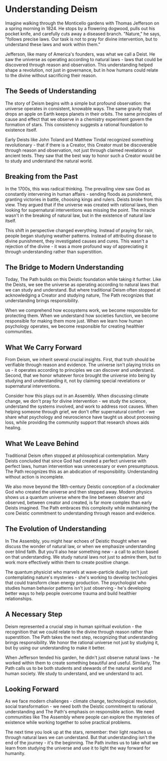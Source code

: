 # Understanding Deism

Imagine walking through the Monticello gardens with Thomas Jefferson on a spring morning in 1824. He stops by a flowering dogwood, pulls out his pocket knife, and carefully cuts away a diseased branch. "Nature," he says, "follows precise laws. Our task is not to pray for divine intervention, but to understand these laws and work within them."

Jefferson, like many of America's founders, was what we call a Deist. He saw the universe as operating according to natural laws - laws that could be discovered through reason and observation. This understanding helped shape a revolution, not just in governance, but in how humans could relate to the divine without sacrificing their reason.

## The Seeds of Understanding

The story of Deism begins with a simple but profound observation: the universe operates in consistent, knowable ways. The same gravity that drops an apple on Earth keeps planets in their orbits. The same principles of cause and effect that we observe in a chemistry experiment govern the formation of stars. This consistency suggests a rational foundation to existence itself.

Early Deists like John Toland and Matthew Tindal recognized something revolutionary - that if there is a Creator, this Creator must be discoverable through reason and observation, not just through claimed revelations or ancient texts. They saw that the best way to honor such a Creator would be to study and understand the natural world.

## Breaking from the Past

In the 1700s, this was radical thinking. The prevailing view saw God as constantly intervening in human affairs - sending floods as punishment, granting victories in battle, choosing kings and rulers. Deists broke from this view. They argued that if the universe was created with rational laws, then looking for supernatural interventions was missing the point. The miracle wasn't in the breaking of natural law, but in the existence of natural law itself.

This shift in perspective changed everything. Instead of praying for rain, people began studying weather patterns. Instead of attributing disease to divine punishment, they investigated causes and cures. This wasn't a rejection of the divine - it was a more profound way of appreciating it through understanding rather than superstition.

## The Bridge to Modern Understanding

Today, The Path builds on this Deistic foundation while taking it further. Like the Deists, we see the universe as operating according to natural laws that we can study and understand. But where traditional Deism often stopped at acknowledging a Creator and studying nature, The Path recognizes that understanding brings responsibility.

When we comprehend how ecosystems work, we become responsible for protecting them. When we understand how societies function, we become responsible for making them more just. When we learn how human psychology operates, we become responsible for creating healthier communities.

## What We Carry Forward

From Deism, we inherit several crucial insights. First, that truth should be verifiable through reason and evidence. The universe isn't playing tricks on us - it operates according to principles we can discover and understand. Second, that we honor whatever force brought the universe into being by studying and understanding it, not by claiming special revelations or supernatural interventions.

Consider how this plays out in an Assembly. When discussing climate change, we don't pray for divine intervention - we study the science, understand the systems involved, and work to address root causes. When helping someone through grief, we don't offer supernatural comfort - we share what psychology and neuroscience have taught us about processing loss, while providing the community support that research shows aids healing.

## What We Leave Behind

Traditional Deism often stopped at philosophical contemplation. Many Deists concluded that since God had created a perfect universe with perfect laws, human intervention was unnecessary or even presumptuous. The Path recognizes this as an abdication of responsibility. Understanding without action is incomplete.

We also move beyond the 18th-century Deistic conception of a clockmaker God who created the universe and then stepped away. Modern physics shows us a quantum universe where the line between observer and observed, between creator and created, is far more complex than early Deists imagined. The Path embraces this complexity while maintaining the core Deistic commitment to understanding through reason and evidence.

## The Evolution of Understanding

In The Assembly, you might hear echoes of Deistic thought when we discuss the wonder of natural law, or when we emphasize understanding over blind faith. But you'll also hear something new - a call to action based on that understanding. We study natural laws not just to admire them, but to work more effectively within them to create positive change.

The quantum physicist who marvels at wave-particle duality isn't just contemplating nature's mysteries - she's working to develop technologies that could transform clean energy production. The psychologist who studies human behavior patterns isn't just observing - he's developing better ways to help people overcome trauma and build healthier relationships.

## A Necessary Step

Deism represented a crucial step in human spiritual evolution - the recognition that we could relate to the divine through reason rather than superstition. The Path takes the next step, recognizing that understanding brings responsibility. We honor the rational universe not just by studying it, but by using our understanding to make it better.

When Jefferson tended his garden, he didn't just observe natural laws - he worked within them to create something beautiful and useful. Similarly, The Path calls us to be both students and stewards of the natural world and human society. We study to understand, and we understand to act.

## Looking Forward

As we face modern challenges - climate change, technological revolution, social transformation - we need both the Deistic commitment to rational understanding and The Path's emphasis on responsible action. We need communities like The Assembly where people can explore the mysteries of existence while working together to solve practical problems.

The next time you look up at the stars, remember: their light reaches us through natural laws we can understand. But that understanding isn't the end of the journey - it's the beginning. The Path invites us to take what we learn from studying the universe and use it to light the way forward for humanity.

